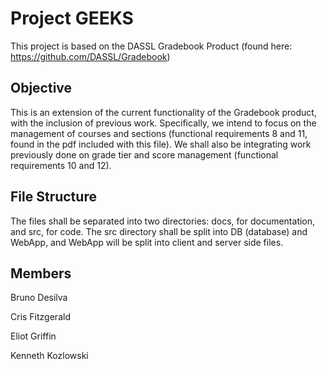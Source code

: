 # Project GEEKS 

This project is based on the DASSL Gradebook Product (found here: https://github.com/DASSL/Gradebook) 

## Objective 

This is an extension of the current functionality of the Gradebook product, with the inclusion of previous work. 
Specifically, we intend to focus on the management of courses and sections (functional requirements 8 and 11, found in the pdf included with this file). 
We shall also be integrating work previously done on grade tier and score management (functional requirements 10 and 12). 

## File Structure 

The files shall be separated into two directories: docs, for documentation, and src, for code. The src directory shall be split into DB (database) and WebApp, and WebApp will be split into client and server side files. 

## Members 
Bruno Desilva  

Cris Fitzgerald  

Eliot Griffin  

Kenneth Kozlowski  


